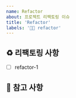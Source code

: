 ```yaml
---
name: Refactor
about: 프로젝트 리팩토링 이슈
title: 'Refactor'
labels: '🧑‍🔧 refactor'
---
```


## ♻️ 리팩토링 사항

<!-- 어떤 리팩토링 작업을 진행했는지 알려주세요. -->
- [ ] refactor-1

## 📖 참고 사항

<!-- 레퍼런스, 스크린샷 등을 넣어 주세요. -->